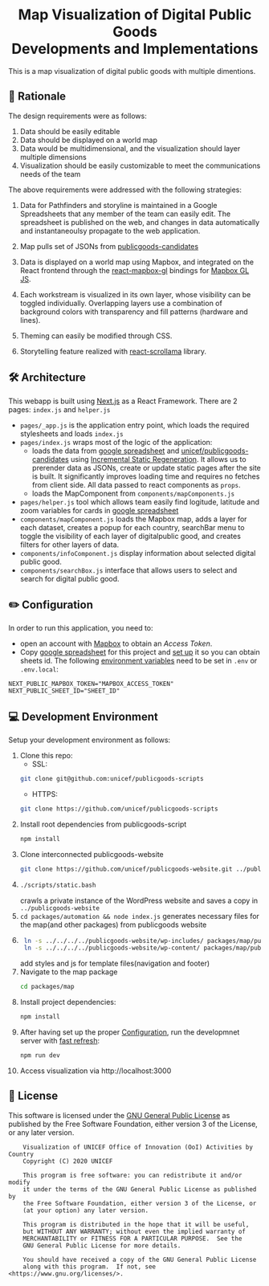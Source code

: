 <h1 align="center">Map Visualization of Digital Public Goods </br>Developments and Implementations</h1>

This is a map visualization of digital public goods with multiple dimentions.

## 🤔 Rationale

The design requirements were as follows:

1. Data should be easily editable
2. Data should be displayed on a world map
3. Data would be multidimensional, and the visualization should layer multiple dimensions
4. Visualization should be easily customizable to meet the communications needs of the team

The above requirements were addressed with the following strategies:

1. Data for Pathfinders and storyline is maintained in a Google Spreadsheets that any member of the team can easily edit. The spreadsheet is published on the web, and changes in data automatically and instantaneoulsy propagate to the web application.

2. Map pulls set of JSONs from [publicgoods-candidates]('https://github.com/unicef/publicgoods-candidates')

3. Data is displayed on a world map using Mapbox, and integrated on the React frontend through the [react-mapbox-gl](https://www.npmjs.com/package/react-mapbox-gl) bindings for [Mapbox GL JS](https://docs.mapbox.com/mapbox-gl-js/api/).

4. Each workstream is visualized in its own layer, whose visibility can be toggled individually. Overlapping layers use a combination of background colors with transparency and fill patterns (hardware and lines).

5. Theming can easily be modified through CSS.

6. Storytelling feature realized with [react-scrollama](https://github.com/jsonkao/react-scrollama) library.

## 🛠 Architecture

This webapp is built using [Next.js](https://nextjs.org/) as a React Framework.
There are 2 pages: `index.js` and `helper.js`

- `pages/_app.js` is the application entry point, which loads the required stylesheets and loads `index.js`
- `pages/index.js` wraps most of the logic of the application:
  - loads the data from [google spreadsheet](https://docs.google.com/spreadsheets/d/1t75gYVhdUjPD1532DbPYN49FLXFhpRwEBFiS4Hbk6_Q) and [unicef/publicgoods-candidates](https://github.com/unicef/publicgoods-candidates) using [Incremental Static Regeneration](https://nextjs.org/docs/basic-features/data-fetching#incremental-static-regeneration). It allows us to prerender data as JSONs, create or update static pages after the site is built. It significantly improves loading time and requires no fetches from client side. All data passed to react components as `props`.
  - loads the MapComponent from `components/mapComponents.js`
- `pages/helper.js` tool which allows team easily find logitude, latitude and zoom variables for cards in [google spreadsheet](https://docs.google.com/spreadsheets/d/1t75gYVhdUjPD1532DbPYN49FLXFhpRwEBFiS4Hbk6_Q)
- `components/mapComponent.js` loads the Mapbox map, adds a layer for each dataset, creates a popup for each country, searchBar menu to toggle the visibility of each layer of digitalpublic good, and creates filters for other layers of data.
- `components/infoComponent.js` display information about selected digital public good.
- `components/searchBox.js` interface that allows users to select and search for digital public good.

## ✏️ Configuration

In order to run this application, you need to:

- open an account with [Mapbox](https://www.mapbox.com/) to obtain an _Access Token_.
- Copy [google spreadsheet](https://docs.google.com/spreadsheets/d/1t75gYVhdUjPD1532DbPYN49FLXFhpRwEBFiS4Hbk6_Q) for this project and [set up](https://github.com/bpk68/g-sheets-api#set-up-a-google-sheet) it so you can obtain sheets id.
  The following [environment variables](https://nextjs.org/docs/basic-features/environment-variables) need to be set in `.env` or `.env.local`:

```
NEXT_PUBLIC_MAPBOX_TOKEN="MAPBOX_ACCESS_TOKEN"
NEXT_PUBLIC_SHEET_ID="SHEET_ID"
```

## 💻 Development Environment

Setup your development environment as follows:

1. Clone this repo:
   - SSL:
   ```bash
   git clone git@github.com:unicef/publicgoods-scripts
   ```
   - HTTPS:
   ```bash
   git clone https://github.com/unicef/publicgoods-scripts
   ```
2. Install root dependencies from publicgoods-script
   ```bash
   npm install
   ```
3. Clone interconnected publicgoods-website
   ```bash
   git clone https://github.com/unicef/publicgoods-website.git ../publicgoods-website
   ```
4. ```bash
   ./scripts/static.bash
   ```
   crawls a private instance of the WordPress website and saves a copy in `../publicgoods-website`
5. `cd packages/automation && node index.js` generates necessary files for the map(and other packages) from publicgoods website
6. ```bash |
    ln -s ../../../../publicgoods-website/wp-includes/ packages/map/public/wp-includes;
    ln -s ../../../../publicgoods-website/wp-content/ packages/map/public/wp-content;
   ```
   add styles and js for template files(navigation and footer)
7. Navigate to the map package
   ```bash
   cd packages/map
   ```
8. Install project dependencies:
   ```bash
   npm install
   ```
9. After having set up the proper [Configuration](#%EF%B8%8F-configuration), run the developmnet server with [fast refresh](https://nextjs.org/docs/basic-features/fast-refresh):
   ```bash
   npm run dev
   ```
10. Access visualization via http://localhost:3000

## :memo: License

This software is licensed under the [GNU General Public License](LICENSE) as published by the Free Software Foundation, either version 3 of the License, or
any later version.

```
    Visualization of UNICEF Office of Innovation (OoI) Activities by Country
    Copyright (C) 2020 UNICEF

    This program is free software: you can redistribute it and/or modify
    it under the terms of the GNU General Public License as published by
    the Free Software Foundation, either version 3 of the License, or
    (at your option) any later version.

    This program is distributed in the hope that it will be useful,
    but WITHOUT ANY WARRANTY; without even the implied warranty of
    MERCHANTABILITY or FITNESS FOR A PARTICULAR PURPOSE.  See the
    GNU General Public License for more details.

    You should have received a copy of the GNU General Public License
    along with this program.  If not, see <https://www.gnu.org/licenses/>.
```
